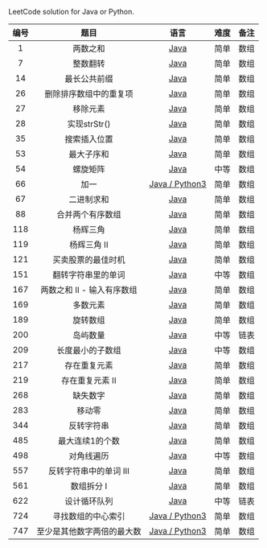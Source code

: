 LeetCode solution for Java or Python.

| 编号 |     题目     |                             语言                             | 难度 | 备注 |
| :--: | :----------: | :----------------------------------------------------------: | :--: | :--: |
| 1  | 两数之和 | [Java](https://github.com/jluncc/leetcode-solution/blob/master/数组/1-两数之和.md) | 简单 | 数组 |
| 7  | 整数翻转 | [Java](https://github.com/jluncc/leetcode-solution/blob/master/数组/7-整数翻转.md) | 简单 | 数组 |
| 14  | 最长公共前缀 | [Java](https://github.com/jluncc/leetcode-solution/blob/master/数组/14-最长公共前缀.md) | 简单 | 数组 |
| 26  | 删除排序数组中的重复项 | [Java](https://github.com/jluncc/leetcode-solution/blob/master/数组/26-删除排序数组中的重复项.md) | 简单 | 数组 |
| 27  | 移除元素 | [Java](https://github.com/jluncc/leetcode-solution/blob/master/数组/27-移除元素.md) | 简单 | 数组 |
| 28  | 实现strStr() | [Java](https://github.com/jluncc/leetcode-solution/blob/master/数组/28-实现strStr.md) | 简单 | 数组 |
| 35  | 搜索插入位置 | [Java](https://github.com/jluncc/leetcode-solution/blob/master/数组/35-搜索插入位置.md) | 简单 | 数组 |
| 53  | 最大子序和 | [Java](https://github.com/jluncc/leetcode-solution/blob/master/数组/53-最大子序和.md) | 简单 | 数组 |
| 54  | 螺旋矩阵 | [Java](https://github.com/jluncc/leetcode-solution/blob/master/数组/54-螺旋矩阵.md) | 中等 | 数组 |
| 66  | 加一 | [Java / Python3](https://github.com/jluncc/leetcode-solution/blob/master/数组/66-加一.md) | 简单 | 数组 |
| 67  | 二进制求和 | [Java](https://github.com/jluncc/leetcode-solution/blob/master/数组/67-二进制求和.md) | 简单 | 数组 |
| 88  | 合并两个有序数组 | [Java](https://github.com/jluncc/leetcode-solution/blob/master/数组/88-合并两个有序数组.md) | 简单 | 数组 |
| 118  | 杨辉三角 | [Java](https://github.com/jluncc/leetcode-solution/blob/master/数组/118-杨辉三角.md) | 简单 | 数组 |
| 119  | 杨辉三角 II | [Java](https://github.com/jluncc/leetcode-solution/blob/master/数组/119-杨辉三角II.md) | 简单 | 数组 |
| 121  | 买卖股票的最佳时机 | [Java](https://github.com/jluncc/leetcode-solution/blob/master/数组/121-买卖股票的最佳时机.md) | 简单 | 数组 |
| 151  | 翻转字符串里的单词 | [Java](https://github.com/jluncc/leetcode-solution/blob/master/数组/151-翻转字符串里的单词.md) | 中等 | 数组 |
| 167  | 两数之和 II - 输入有序数组 | [Java](https://github.com/jluncc/leetcode-solution/blob/master/数组/167-两数之和II-输入有序数组.md) | 简单 | 数组 |
| 169  | 多数元素 | [Java](https://github.com/jluncc/leetcode-solution/blob/master/数组/169-多数元素.md) | 简单 | 数组 |
| 189  | 旋转数组 | [Java](https://github.com/jluncc/leetcode-solution/blob/master/数组/189-旋转数组.md) | 简单 | 数组 |
| 200  |   岛屿数量   | [Java](https://github.com/jluncc/leetcode-solution/blob/master/队列/200-岛屿数量.md) | 中等 | 链表 |
| 209  |   长度最小的子数组   | [Java](https://github.com/jluncc/leetcode-solution/blob/master/数组/209-长度最小的子数组.md) | 中等 | 数组 |
| 217  |   存在重复元素   | [Java](https://github.com/jluncc/leetcode-solution/blob/master/数组/217-存在重复元素.md) | 简单 | 数组 |
| 219  |   存在重复元素 II   | [Java](https://github.com/jluncc/leetcode-solution/blob/master/数组/219-存在重复元素II.md) | 简单 | 数组 |
| 268  |    缺失数字   | [Java](https://github.com/jluncc/leetcode-solution/blob/master/数组/268-缺失数字.md) | 简单 | 数组 |
| 283  |   移动零   | [Java](https://github.com/jluncc/leetcode-solution/blob/master/数组/283-移动零.md) | 简单 | 数组 |
| 344  |   反转字符串   | [Java](https://github.com/jluncc/leetcode-solution/blob/master/数组/344-反转字符串.md) | 简单 | 数组 |
| 485  |   最大连续1的个数   | [Java](https://github.com/jluncc/leetcode-solution/blob/master/数组/485-最大连续1的个数.md) | 简单 | 数组 |
| 498  |   对角线遍历   | [Java](https://github.com/jluncc/leetcode-solution/blob/master/数组/498-对角线遍历.md) | 中等 | 数组 |
| 557  |   反转字符串中的单词 III   | [Java](https://github.com/jluncc/leetcode-solution/blob/master/数组/557-反转字符串中的单词III.md) | 简单 | 数组 |
| 561  |   数组拆分 I   | [Java](https://github.com/jluncc/leetcode-solution/blob/master/数组/561-数组拆分I.md) | 简单 | 数组 |
| 622  | 设计循环队列 | [Java](https://github.com/jluncc/leetcode-solution/blob/master/队列/622-设计循环队列.md) | 中等 | 链表 |
| 724  | 寻找数组的中心索引 | [Java / Python3](https://github.com/jluncc/leetcode-solution/blob/master/数组/724-寻找数组的中心索引.md) | 简单 | 数组 |
| 747  | 至少是其他数字两倍的最大数 | [Java / Python3](https://github.com/jluncc/leetcode-solution/blob/master/数组/747-至少是其他数字两倍的最大数.md) | 简单 | 数组 |

